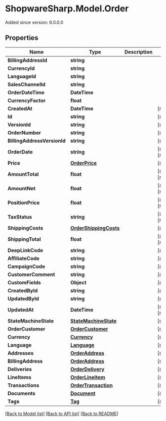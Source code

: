 # ShopwareSharp.Model.Order
Added since version: 6.0.0.0

## Properties

Name | Type | Description | Notes
------------ | ------------- | ------------- | -------------
**BillingAddressId** | **string** |  | 
**CurrencyId** | **string** |  | 
**LanguageId** | **string** |  | 
**SalesChannelId** | **string** |  | 
**OrderDateTime** | **DateTime** |  | 
**CurrencyFactor** | **float** |  | 
**CreatedAt** | **DateTime** |  | [readonly] 
**Id** | **string** |  | [optional] 
**VersionId** | **string** |  | [optional] 
**OrderNumber** | **string** |  | [optional] 
**BillingAddressVersionId** | **string** |  | [optional] 
**OrderDate** | **string** |  | [optional] [readonly] 
**Price** | [**OrderPrice**](OrderPrice.md) |  | [optional] 
**AmountTotal** | **float** |  | [optional] [readonly] 
**AmountNet** | **float** |  | [optional] [readonly] 
**PositionPrice** | **float** |  | [optional] [readonly] 
**TaxStatus** | **string** |  | [optional] [readonly] 
**ShippingCosts** | [**OrderShippingCosts**](OrderShippingCosts.md) |  | [optional] 
**ShippingTotal** | **float** |  | [optional] [readonly] 
**DeepLinkCode** | **string** |  | [optional] 
**AffiliateCode** | **string** |  | [optional] 
**CampaignCode** | **string** |  | [optional] 
**CustomerComment** | **string** |  | [optional] 
**CustomFields** | **Object** |  | [optional] 
**CreatedById** | **string** |  | [optional] 
**UpdatedById** | **string** |  | [optional] 
**UpdatedAt** | **DateTime** |  | [optional] [readonly] 
**StateMachineState** | [**StateMachineState**](StateMachineState.md) |  | [optional] 
**OrderCustomer** | [**OrderCustomer**](OrderCustomer.md) |  | [optional] 
**Currency** | [**Currency**](Currency.md) |  | [optional] 
**Language** | [**Language**](Language.md) |  | [optional] 
**Addresses** | [**OrderAddress**](OrderAddress.md) |  | [optional] 
**BillingAddress** | [**OrderAddress**](OrderAddress.md) |  | [optional] 
**Deliveries** | [**OrderDelivery**](OrderDelivery.md) |  | [optional] 
**LineItems** | [**OrderLineItem**](OrderLineItem.md) |  | [optional] 
**Transactions** | [**OrderTransaction**](OrderTransaction.md) |  | [optional] 
**Documents** | [**Document**](Document.md) |  | [optional] 
**Tags** | [**Tag**](Tag.md) |  | [optional] 

[[Back to Model list]](../../README.md#documentation-for-models) [[Back to API list]](../../README.md#documentation-for-api-endpoints) [[Back to README]](../../README.md)

